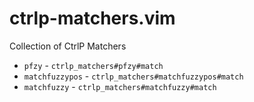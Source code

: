 # ctrlp-matchers.vim

Collection of CtrlP Matchers

- `pfzy` - `ctrlp_matchers#pfzy#match`
- `matchfuzzypos` - `ctrlp_matchers#matchfuzzypos#match`
- `matchfuzzy` - `ctrlp_matchers#matchfuzzy#match`
